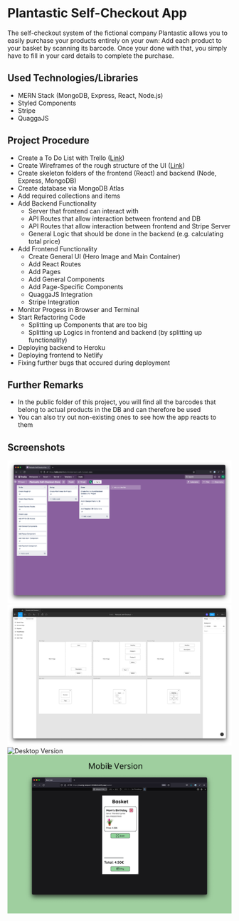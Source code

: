 # Plantastic Self-Checkout App

The self-checkout system of the fictional company Plantastic allows you to easily purchase your products entirely on your own: Add each product to your basket by scanning its barcode. Once your done with that, you simply have to fill in your card details to complete the purchase.

## Used Technologies/Libraries

- MERN Stack (MongoDB, Express, React, Node.js)
- Styled Components
- Stripe
- QuaggaJS

## Project Procedure

- Create a To Do List with Trello ([Link](https://trello.com/b/5qOJnlKa/plantastic-self-checkout-store))
- Create Wireframes of the rough structure of the UI ([Link](https://www.figma.com/file/NOXGrbegtRB5uDlV6Vs3ZN/Plantastic-Self-Checkout?node-id=0%3A1))
- Create skeleton folders of the frontend (React) and backend (Node, Express, MongoDB)
- Create database via MongoDB Atlas
- Add required collections and items
- Add Backend Functionality
  - Server that frontend can interact with
  - API Routes that allow interaction between frontend and DB
  - API Routes that allow interaction between frontend and Stripe Server
  - General Logic that should be done in the backend (e.g. calculating total price)
- Add Frontend Functionality
  - Create General UI (Hero Image and Main Container)
  - Add React Routes
  - Add Pages
  - Add General Components
  - Add Page-Specific Components
  - QuaggaJS Integration
  - Stripe Integration
- Monitor Progess in Browser and Terminal
- Start Refactoring Code
  - Splitting up Components that are too big
  - Splitting up Logics in frontend and backend (by splitting up functionality)
- Deploying backend to Heroku
- Deploying frontend to Netlify
- Fixing further bugs that occured during deployment

## Further Remarks

- In the public folder of this project, you will find all the barcodes that belong to actual products in the DB and can therefore be used
- You can also try out non-existing ones to see how the app reacts to them

## Screenshots

![To Do List](client/public/screenshots/ToDoList.png)
![Wireframes](client/public/screenshots/Wireframes.png)
![Desktop Version](client/public/screenshots/DesktopVersion.svg)
![Mobile Version](client/public/screenshots/MobileVersion.svg)
